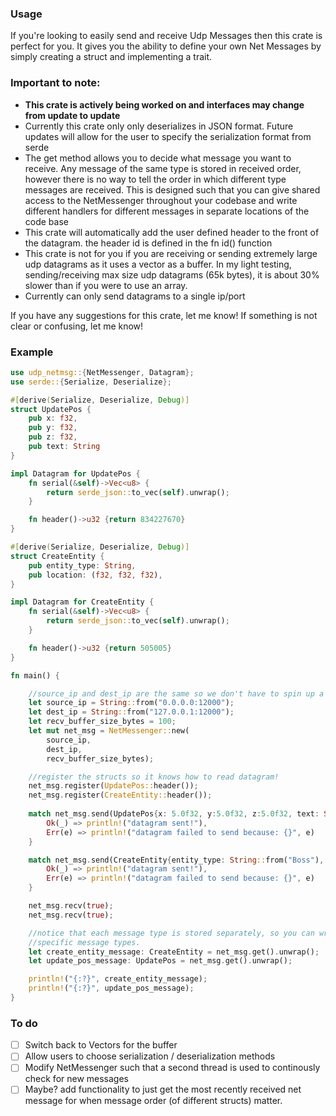 ### Usage
If you're looking to easily send and receive Udp Messages then this crate is perfect for you. 
It gives you the ability to define your own Net Messages by simply creating a struct
and implementing a trait.

### Important to note:
- **This crate is actively being worked on and interfaces may change from update to update**
- Currently this crate only only deserializes in JSON format. Future updates will allow for the user to specify the serialization format from serde
- The get method allows you to decide what message you want to receive. Any message of the same type is stored in received order, however there is no way to tell the order in which different type messages are received. This is designed such that you can give shared access to the NetMessenger throughout your codebase and write different handlers for different messages in separate locations of the code base
- This crate will automatically add the user defined header to the front of the datagram. the header id is 
defined in the fn id() function
- This crate is not for you if you are receiving or sending extremely large udp datagrams
as it uses a vector as a buffer. In my light testing, sending/receiving max size udp datagrams
(65k bytes), it is about 30% slower than if you were to use an array.
- Currently can only send datagrams to a single ip/port

If you have any suggestions for this crate, let me know! If something is not clear or confusing, let me know!

### Example
```rust
use udp_netmsg::{NetMessenger, Datagram};
use serde::{Serialize, Deserialize};

#[derive(Serialize, Deserialize, Debug)]
struct UpdatePos {
    pub x: f32,
    pub y: f32,
    pub z: f32,
    pub text: String
}

impl Datagram for UpdatePos {
    fn serial(&self)->Vec<u8> {
        return serde_json::to_vec(self).unwrap();
    }

    fn header()->u32 {return 834227670}
}

#[derive(Serialize, Deserialize, Debug)]
struct CreateEntity {
    pub entity_type: String,
    pub location: (f32, f32, f32),
}

impl Datagram for CreateEntity {
    fn serial(&self)->Vec<u8> {
        return serde_json::to_vec(self).unwrap();
    }

    fn header()->u32 {return 505005}
}

fn main() {

    //source_ip and dest_ip are the same so we don't have to spin up a server and client
    let source_ip = String::from("0.0.0.0:12000");
    let dest_ip = String::from("127.0.0.1:12000");
    let recv_buffer_size_bytes = 100;
    let mut net_msg = NetMessenger::new(
        source_ip,
        dest_ip,
        recv_buffer_size_bytes);

    //register the structs so it knows how to read datagram!
    net_msg.register(UpdatePos::header());
    net_msg.register(CreateEntity::header());
    
    match net_msg.send(UpdatePos{x: 5.0f32, y:5.0f32, z:5.0f32, text: String::from("Hello How are you?")}) {
        Ok(_) => println!("datagram sent!"),
        Err(e) => println!("datagram failed to send because: {}", e)
    }

    match net_msg.send(CreateEntity{entity_type: String::from("Boss"), location: (50f32, 15f32, 17f32)}) {
        Ok(_) => println!("datagram sent!"),
        Err(e) => println!("datagram failed to send because: {}", e)
    }

    net_msg.recv(true);
    net_msg.recv(true);

    //notice that each message type is stored separately, so you can write handlers in your code that check for
    //specific message types.
    let create_entity_message: CreateEntity = net_msg.get().unwrap();
    let update_pos_message: UpdatePos = net_msg.get().unwrap();

    println!("{:?}", create_entity_message);
    println!("{:?}", update_pos_message);
}
```

### To do 
- [ ] Switch back to Vectors for the buffer
- [ ] Allow users to choose serialization / deserialization methods
- [ ] Modify NetMessenger such that a second thread is used to continously check for new messages
- [ ] Maybe? add functionality to just get the most recently received net message for when message order (of different structs) matter. 